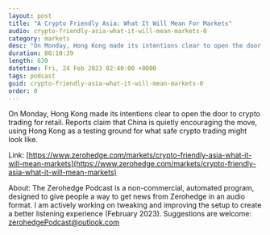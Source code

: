 ```yaml
---
layout: post
title: "A Crypto Friendly Asia: What It Will Mean For Markets"
audio: crypto-friendly-asia-what-it-will-mean-markets-0
category: markets
desc: "On Monday, Hong Kong made its intentions clear to open the door to crypto trading for retail. Reports claim that China is quietly encouraging the move, using Hong Kong as a testing ground for what safe crypto trading might look like."
duration: 00:10:39
length: 639
datetime: Fri, 24 Feb 2023 02:40:00 +0000
tags: podcast
guid: crypto-friendly-asia-what-it-will-mean-markets-0
order: 0
---
```

On Monday, Hong Kong made its intentions clear to open the door to crypto trading for retail. Reports claim that China is quietly encouraging the move, using Hong Kong as a testing ground for what safe crypto trading might look like.

Link: [https://www.zerohedge.com/markets/crypto-friendly-asia-what-it-will-mean-markets](https://www.zerohedge.com/markets/crypto-friendly-asia-what-it-will-mean-markets)

About: The Zerohedge Podcast is a non-commercial, automated program, designed to give people a way to get news from Zerohedge in an audio format.  I am actively working on tweaking and improving the setup to create a better listening experience (February 2023).  Suggestions are welcome: [zerohedgePodcast@outlook.com](mailto:zerohedgePodcast@outlook.com)
